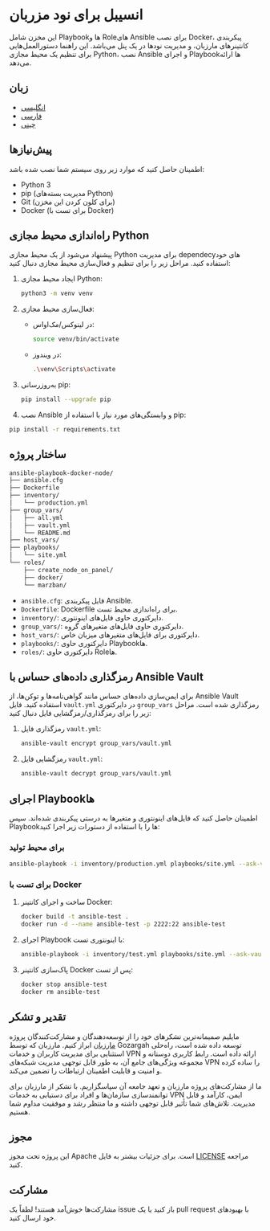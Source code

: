 # انسیبل برای نود مزربان

این مخزن شامل Playbookها و Roleهای Ansible برای نصب Docker، پیکربندی کانتینرهای مارزبان، و مدیریت نودها در یک پنل می‌باشد. این راهنما دستورالعمل‌هایی برای تنظیم یک محیط مجازی Python، نصب Ansible و اجرای Playbookها ارائه می‌دهد.

## زبان

- [انگلیسی](README.md)
- [فارسی](README_fa.md)
- [چینی](README_zh.md)

## پیش‌نیازها

اطمینان حاصل کنید که موارد زیر روی سیستم شما نصب شده باشد:

- Python 3
- pip (مدیریت بسته‌های Python)
- Git (برای کلون کردن این مخزن)
- Docker (برای تست با Docker)

## راه‌اندازی محیط مجازی Python

پیشنهاد می‌شود از یک محیط مجازی Python برای مدیریت dependecyهای خود استفاده کنید. مراحل زیر را برای تنظیم و فعال‌سازی محیط مجازی دنبال کنید:

1. ایجاد محیط مجازی Python:

   ```sh
   python3 -m venv venv
   ```

2. فعال‌سازی محیط مجازی:

   - در لینوکس/مک‌او‌اس:

     ```sh
     source venv/bin/activate
     ```

   - در ویندوز:

     ```sh
     .\venv\Scripts\activate
     ```

3. به‌روزرسانی pip:

   ```sh
   pip install --upgrade pip
   ```

4. نصب Ansible و وابستگی‌های مورد نیاز با استفاده از pip:

```sh
pip install -r requirements.txt
```

## ساختار پروژه

```sh
ansible-playbook-docker-node/
├── ansible.cfg
├── Dockerfile
├── inventory/
│   └── production.yml
├── group_vars/
│   ├── all.yml
│   ├── vault.yml
│   └── README.md
├── host_vars/
├── playbooks/
│   └── site.yml
└── roles/
    ├── create_node_on_panel/
    ├── docker/
    └── marzban/
```

- `ansible.cfg`: فایل پیکربندی Ansible.
- `Dockerfile`: Dockerfile برای راه‌اندازی محیط تست.
- `inventory/`: دایرکتوری حاوی فایل‌های اینونتوری.
- `group_vars/`: دایرکتوری حاوی فایل‌های متغیرهای گروه.
- `host_vars/`: دایرکتوری برای فایل‌های متغیرهای میزبان خاص.
- `playbooks/`: دایرکتوری حاوی Playbookها.
- `roles/`: دایرکتوری حاوی Roleها.

## رمزگذاری داده‌های حساس با Ansible Vault

برای ایمن‌سازی داده‌های حساس مانند گواهی‌نامه‌ها و توکن‌ها، از Ansible Vault استفاده کنید. فایل `vault.yml` در دایرکتوری `group_vars` رمزگذاری شده است. مراحل زیر را برای رمزگذاری/رمزگشایی فایل دنبال کنید:

1. رمزگذاری فایل `vault.yml`:

   ```sh
   ansible-vault encrypt group_vars/vault.yml
   ```

2. رمزگشایی فایل `vault.yml`:

   ```sh
   ansible-vault decrypt group_vars/vault.yml
   ```

## اجرای Playbookها

اطمینان حاصل کنید که فایل‌های اینونتوری و متغیرها به درستی پیکربندی شده‌اند. سپس Playbookها را با استفاده از دستورات زیر اجرا کنید:

### برای محیط تولید

```sh
ansible-playbook -i inventory/production.yml playbooks/site.yml --ask-vault-pass
```

### برای تست با Docker

1. ساخت و اجرای کانتینر Docker:

   ```sh
   docker build -t ansible-test .
   docker run -d --name ansible-test -p 2222:22 ansible-test
   ```

2. اجرای Playbook با اینونتوری تست:

   ```sh
   ansible-playbook -i inventory/test.yml playbooks/site.yml --ask-vault-pass
   ```

3. پاک‌سازی کانتینر Docker پس از تست:

   ```sh
   docker stop ansible-test
   docker rm ansible-test
   ```

## تقدیر و تشکر

مایلیم صمیمانه‌ترین تشکرهای خود را از توسعه‌دهندگان و مشارکت‌کنندگان پروژه [مارزبان](https://github.com/Gozargah/Marzban) ابراز کنیم. مارزبان که توسط Gozargah توسعه داده شده است، راه‌حلی استثنایی برای مدیریت کاربران و خدمات VPN ارائه داده است. رابط کاربری دوستانه و مجموعه ویژگی‌های جامع آن، به طور قابل توجهی مدیریت شبکه‌های VPN را ساده کرده و امنیت و قابلیت اطمینان ارتباطات را تضمین می‌کند.

ما از مشارکت‌های پروژه مارزبان و تعهد جامعه آن سپاسگزاریم. با تشکر از مارزبان برای توانمندسازی سازمان‌ها و افراد برای دستیابی به خدمات VPN ایمن، کارآمد و قابل مدیریت. تلاش‌های شما تأثیر قابل توجهی داشته و ما منتظر رشد و موفقیت مداوم شما هستیم.

## مجوز

این پروژه تحت مجوز Apache است. برای جزئیات بیشتر به فایل [LICENSE](LICENSE) مراجعه کنید.

## مشارکت

مشارکت‌ها خوش‌آمد هستند! لطفاً یک issue باز کنید یا یک pull request با بهبودهای خود ارسال کنید.
